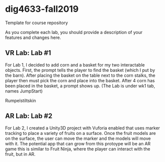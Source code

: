 # dig4633-fall2019
Template for course repository

As you complete each lab, you should provide a description of your features and changes here.

## VR Lab: Lab #1 

For Lab 1, I decided to add corn and a basket for my two interactable objects. First, the prompt tells the player to find the basket (which I put by the barn). After placing the basket on the table next to the corn stalks, the player then must pick the corn and place into the basket. After 4 corn has been placed in the basket, a prompt shows up. (The Lab is under wk1 tab, names JumpStart)

Rumpelstiltskin

## AR Lab: Lab #2

For Lab 2, I created a Unity3D project with Vuforia enabled that uses marker tracking to place a variety of fruits on a surface. Once the fruit models are on the surface, the user can move the marker and the models will move with it. The potential app that can grow from this protoype will be an AR game this is similar to Fruit Ninja, where the player can interact with the fruit, but in AR. 
